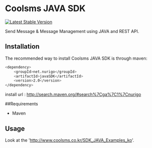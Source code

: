 # Coolsms JAVA SDK

[![Latest Stable Version](https://poser.pugx.org/KnpLabs/packagist-api/v/stable.png)](https://packagist.org/packages/KnpLabs/packagist-api) 

Send Message & Message Management using JAVA and REST API.

## Installation

The recommended way to install Coolsms JAVA SDK is through maven:

```bash
<dependency>
    <groupId>net.nurigo</groupId>
    <artifactId>javaSDK</artifactId>
    <version>2.0</version>
</dependency>
```

install url : http://search.maven.org/#search%7Cga%7C1%7Cnurigo

##Requirements

* Maven

## Usage

Look at the 'http://www.coolsms.co.kr/SDK_JAVA_Examples_ko'.

